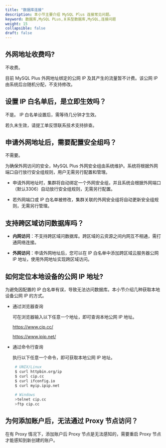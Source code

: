 ```yaml
---
title: "数据库连接"
description: 本小节主要介绍 MySQL Plus 连接常见问题。 
keyword: 数据库,MySQL PLus,关系型数据库,MySQL,连接问题
weight: 15
collapsible: false
draft: false
---
```


## 外网地址收费吗?

不收费。

目前 MySQL Plus 外网地址绑定的公网 IP 及其产生的流量暂不计费。该公网 IP 由系统后台随机分配，不支持修改。

## 设置 IP 白名单后，是立即生效吗？

不是。 IP 白名单设置后，需等待几分钟才生效。

若久未生效，请提工单反馈联系技术支持排查。

## 申请外网地址后，需要配置安全组吗？

不需要。

为确保外网访问的安全，MySQL Plus 外网安全组由系统维护。系统将根据外网端口自行放行安全组规则，用户无需另行配置和管理。

- 申请外网地址时，集群将自动绑定一个外网安全组，并且系统会根据外网端口（默认3306）自动放行安全组规则，无需另行配置。

- 若外网端口或 IP 白名单被修改，集群关联的外网安全组将自动更新安全组规则，无需另行管理。

## 支持跨区域访问数据库吗？

- **内网访问**：不支持跨区域问数据库。跨区域的云资源之间内网互不相通，需打通网络连接。

- **外网访问**：申请外网地址后，您可以在 IP 白名单中添加跨区域云服务器公网 IP 地址，使用外网地址实现跨区域访问。

## 如何定位本地设备的公网 IP 地址?

为避免因配置的 IP 白名单有误，导致无法访问数据库。本小节介绍几种获取本地设备公网 IP 的方式。

- 通过浏览器查询

  可在浏览器输入以下任意一个地址，即可查询本地公网 IP 地址。

  https://www.cip.cc/
  
  https://www.ipip.net/

- 通过命令行查询

  执行以下任意一个命令，即可获取本地公网 IP 地址。
  
  ```bash
   # UNIX/Linux 
   $ curl httpbin.org/ip
   $ curl cip.cc
   $ curl ifconfig.io
   $ curl myip.ipip.net
   
   # Windows
   >telnet cip.cc
   >ftp cip.cc
  ```

## 为何添加账户后，无法通过 Proxy 节点访问？

在有 Proxy 情况下，添加账户后 Proxy 节点是无法感知的，需要重启 Proxy 节点才能感知到新创建的账户。
